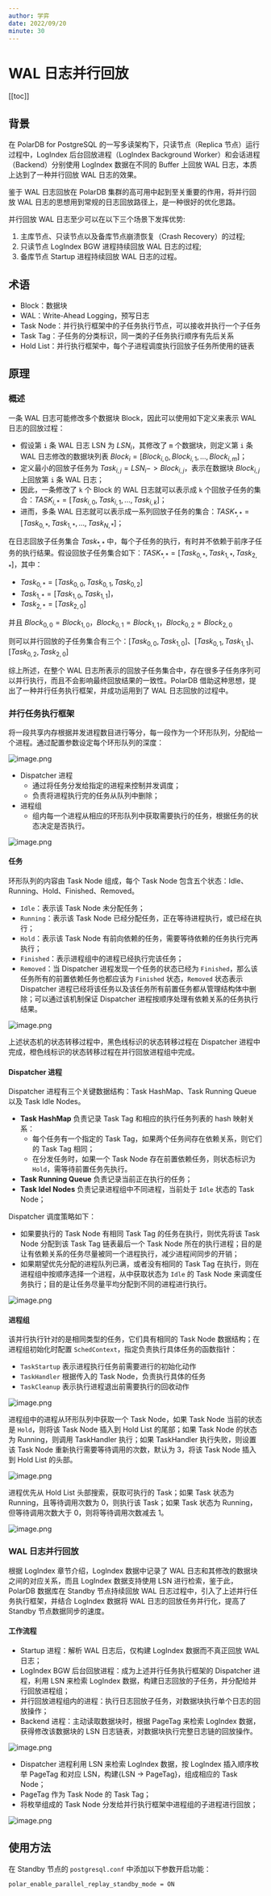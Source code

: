 ```yaml
---
author: 学弈
date: 2022/09/20
minute: 30
---
```


# WAL 日志并行回放

<Badge type="tip" text="V11 / v1.1.17-" vertical="top" />

<ArticleInfo :frontmatter=$frontmatter></ArticleInfo>

[[toc]]

## 背景

在 PolarDB for PostgreSQL 的一写多读架构下，只读节点（Replica 节点）运行过程中，LogIndex 后台回放进程（LogIndex Background Worker）和会话进程（Backend）分别使用 LogIndex 数据在不同的 Buffer 上回放 WAL 日志，本质上达到了一种并行回放 WAL 日志的效果。

鉴于 WAL 日志回放在 PolarDB 集群的高可用中起到至关重要的作用，将并行回放 WAL 日志的思想用到常规的日志回放路径上，是一种很好的优化思路。

并行回放 WAL 日志至少可以在以下三个场景下发挥优势:

1. 主库节点、只读节点以及备库节点崩溃恢复（Crash Recovery）的过程;
2. 只读节点 LogIndex BGW 进程持续回放 WAL 日志的过程;
3. 备库节点 Startup 进程持续回放 WAL 日志的过程。

## 术语

- Block：数据块
- WAL：Write-Ahead Logging，预写日志
- Task Node：并行执行框架中的子任务执行节点，可以接收并执行一个子任务
- Task Tag：子任务的分类标识，同一类的子任务执行顺序有先后关系
- Hold List：并行执行框架中，每个子进程调度执行回放子任务所使用的链表

## 原理

### 概述

一条 WAL 日志可能修改多个数据块 Block，因此可以使用如下定义来表示 WAL 日志的回放过程：

- 假设第 `i` 条 WAL 日志 LSN 为 $LSN_i$，其修改了 `m` 个数据块，则定义第 `i` 条 WAL 日志修改的数据块列表 $Block_i = [Block_{i,0}, Block_{i,1}, ..., Block_{i,m}]$；
- 定义最小的回放子任务为 $Task_{i,j}={LSN_i -> Block_{i,j}}$，表示在数据块 $Block_{i,j}$ 上回放第 `i` 条 WAL 日志；
- 因此，一条修改了 `k` 个 Block 的 WAL 日志就可以表示成 `k` 个回放子任务的集合：$TASK_{i,*} = [Task_{i,0}, Task_{i,1}, ..., Task_{i,k}]$；
- 进而，多条 WAL 日志就可以表示成一系列回放子任务的集合：$TASK_{*,*} = [Task_{0,*}, Task_{1,*}, ..., Task_{N,*}]$；

在日志回放子任务集合 $Task_{*,*}$ 中，每个子任务的执行，有时并不依赖于前序子任务的执行结果。假设回放子任务集合如下：$TASK_{*,*} = [Task_{0,*}, Task_{1,*}, Task_{2,*}]$，其中：

- $Task_{0,*}=[Task_{0,0}, Task_{0,1}, Task_{0,2}]$
- $Task_{1,*}=[Task_{1,0}, Task_{1,1}]$，
- $Task_{2,*}=[Task_{2,0}]$

并且 $Block_{0,0} = Block_{1,0}$，$Block_{0,1} = Block_{1,1}$，$Block_{0,2} = Block_{2,0}$

则可以并行回放的子任务集合有三个：$[Task_{0,0},Task_{1,0}]$、$[Task_{0,1},Task_{1,1}]$、$[Task_{0,2},Task_{2,0}]$

综上所述，在整个 WAL 日志所表示的回放子任务集合中，存在很多子任务序列可以并行执行，而且不会影响最终回放结果的一致性。PolarDB 借助这种思想，提出了一种并行任务执行框架，并成功运用到了 WAL 日志回放的过程中。

### 并行任务执行框架

将一段共享内存根据并发进程数目进行等分，每一段作为一个环形队列，分配给一个进程。通过配置参数设定每个环形队列的深度：

![image.png](../../../imgs/pr_parallel_execute_1.png)

- Dispatcher 进程
  - 通过将任务分发给指定的进程来控制并发调度；
  - 负责将进程执行完的任务从队列中删除；
- 进程组
  - 组内每一个进程从相应的环形队列中获取需要执行的任务，根据任务的状态决定是否执行。

![image.png](../../../imgs/pr_parallel_execute_2.png)

#### 任务

环形队列的内容由 Task Node 组成，每个 Task Node 包含五个状态：Idle、Running、Hold、Finished、Removed。

- `Idle`：表示该 Task Node 未分配任务；
- `Running`：表示该 Task Node 已经分配任务，正在等待进程执行，或已经在执行；
- `Hold`：表示该 Task Node 有前向依赖的任务，需要等待依赖的任务执行完再执行；
- `Finished`：表示进程组中的进程已经执行完该任务；
- `Removed`：当 Dispatcher 进程发现一个任务的状态已经为 `Finished`，那么该任务所有的前置依赖任务也都应该为 `Finished` 状态，`Removed` 状态表示 Dispatcher 进程已经将该任务以及该任务所有前置任务都从管理结构体中删除；可以通过该机制保证 Dispatcher 进程按顺序处理有依赖关系的任务执行结果。

![image.png](../../../imgs/pr_parallel_execute_task.png)

上述状态机的状态转移过程中，黑色线标识的状态转移过程在 Dispatcher 进程中完成，橙色线标识的状态转移过程在并行回放进程组中完成。

#### Dispatcher 进程

Dispatcher 进程有三个关键数据结构：Task HashMap、Task Running Queue 以及 Task Idle Nodes。

- **Task HashMap** 负责记录 Task Tag 和相应的执行任务列表的 hash 映射关系：
  - 每个任务有一个指定的 Task Tag，如果两个任务间存在依赖关系，则它们的 Task Tag 相同；
  - 在分发任务时，如果一个 Task Node 存在前置依赖任务，则状态标识为 `Hold`，需等待前置任务先执行。
- **Task Running Queue** 负责记录当前正在执行的任务；
- **Task Idel Nodes** 负责记录进程组中不同进程，当前处于 `Idle` 状态的 Task Node；

Dispatcher 调度策略如下：

- 如果要执行的 Task Node 有相同 Task Tag 的任务在执行，则优先将该 Task Node 分配到该 Task Tag 链表最后一个 Task Node 所在的执行进程；目的是让有依赖关系的任务尽量被同一个进程执行，减少进程间同步的开销；
- 如果期望优先分配的进程队列已满，或者没有相同的 Task Tag 在执行，则在进程组中按顺序选择一个进程，从中获取状态为 `Idle` 的 Task Node 来调度任务执行；目的是让任务尽量平均分配到不同的进程进行执行。

![image.png](../../../imgs/pr_parallel_execute_dispatcher.png)

#### 进程组

该并行执行针对的是相同类型的任务，它们具有相同的 Task Node 数据结构；在进程组初始化时配置 `SchedContext`，指定负责执行具体任务的函数指针：

- `TaskStartup` 表示进程执行任务前需要进行的初始化动作
- `TaskHandler` 根据传入的 Task Node，负责执行具体的任务
- `TaskCleanup` 表示执行进程退出前需要执行的回收动作

![image.png](../../../imgs/pr_parallel_execute_procs_1.png)

进程组中的进程从环形队列中获取一个 Task Node，如果 Task Node 当前的状态是 `Hold`，则将该 Task Node 插入到 Hold List 的尾部；如果 Task Node 的状态为 Running，则调用 TaskHandler 执行；如果 TaskHandler 执行失败，则设置该 Task Node 重新执行需要等待调用的次数，默认为 3，将该 Task Node 插入到 Hold List 的头部。

![image.png](../../../imgs/pr_parallel_execute_procs_2.png)

进程优先从 Hold List 头部搜索，获取可执行的 Task；如果 Task 状态为 Running，且等待调用次数为 0，则执行该 Task；如果 Task 状态为 Running，但等待调用次数大于 0，则将等待调用次数减去 1。

![image.png](../../../imgs/pr_parallel_execute_procs_3.png)

### WAL 日志并行回放

根据 LogIndex 章节介绍，LogIndex 数据中记录了 WAL 日志和其修改的数据块之间的对应关系，而且 LogIndex 数据支持使用 LSN 进行检索，鉴于此，PolarDB 数据库在 Standby 节点持续回放 WAL 日志过程中，引入了上述并行任务执行框架，并结合 LogIndex 数据将 WAL 日志的回放任务并行化，提高了 Standby 节点数据同步的速度。

#### 工作流程

- Startup 进程：解析 WAL 日志后，仅构建 LogIndex 数据而不真正回放 WAL 日志；
- LogIndex BGW 后台回放进程：成为上述并行任务执行框架的 Dispatcher 进程，利用 LSN 来检索 LogIndex 数据，构建日志回放的子任务，并分配给并行回放进程组；
- 并行回放进程组内的进程：执行日志回放子任务，对数据块执行单个日志的回放操作；
- Backend 进程：主动读取数据块时，根据 PageTag 来检索 LogIndex 数据，获得修改该数据块的 LSN 日志链表，对数据块执行完整日志链的回放操作。

![image.png](../../../imgs/pr_parallel_replay_1.png)

- Dispatcher 进程利用 LSN 来检索 LogIndex 数据，按 LogIndex 插入顺序枚举 PageTag 和对应 LSN，构建{LSN -> PageTag}，组成相应的 Task Node；
- PageTag 作为 Task Node 的 Task Tag；
- 将枚举组成的 Task Node 分发给并行执行框架中进程组的子进程进行回放；

![image.png](../../../imgs/pr_parallel_replay_2.png)

## 使用方法

在 Standby 节点的 `postgresql.conf` 中添加以下参数开启功能：

```ini:no-line-numbers
polar_enable_parallel_replay_standby_mode = ON
```
